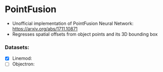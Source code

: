 # PointFusion
 - Unofficial implementation of PointFusion Neural Network: https://arxiv.org/abs/1711.10871
 - Regresses spatial offsets from object points and its 3D bounding box
 
 ### Datasets:
 - [x] Linemod:
 - [ ] Objectron:
